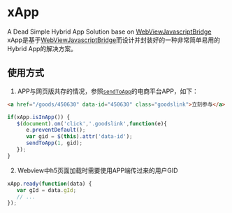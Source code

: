 # xApp
A Dead Simple Hybrid App Solution base on [WebViewJavascriptBridge](https://github.com/marcuswestin/WebViewJavascriptBridge)   
xApp是基于[WebViewJavascriptBridge](https://github.com/marcuswestin/WebViewJavascriptBridge)而设计并封装好的一种非常简单易用的Hybrid App的解决方案。   

## 使用方式
1. APP与网页版共存的情况，参照[`sendToApp`](https://github.com/nelsonkuang/xApp/blob/master/sendToApp.md)的电商平台APP，如下：    
```html
<a href="/goods/450630" data-id="450630" class="goodslink">立刻参与</a>
```  
```javascript
if(xApp.isInApp()) { 
   $(document).on('click','.goodslink',function(e){
      e.preventDefault();
      var gid = $(this).attr('data-id');
      sendToApp(1, gid);
   });
}

```
2. Webview中h5页面加载时需要使用APP端传过来的用户GID
```javascript
xApp.ready(function(data) {
   var gId = data.gId;
   // ...
});
```
